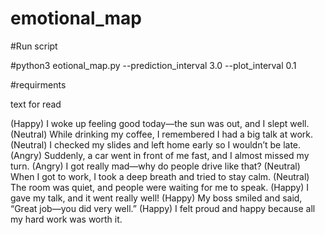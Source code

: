 # emotional_map

#Run script

#python3 eotional_map.py --prediction_interval 3.0 --plot_interval 0.1


#requirments



text for read


(Happy) I woke up feeling good today—the sun was out, and I slept well.
(Neutral) While drinking my coffee, I remembered I had a big talk at work.
(Neutral) I checked my slides and left home early so I wouldn’t be late.
(Angry) Suddenly, a car went in front of me fast, and I almost missed my turn.
(Angry) I got really mad—why do people drive like that?
(Neutral) When I got to work, I took a deep breath and tried to stay calm.
(Neutral) The room was quiet, and people were waiting for me to speak.
(Happy) I gave my talk, and it went really well!
(Happy) My boss smiled and said, “Great job—you did very well.”
(Happy) I felt proud and happy because all my hard work was worth it.

